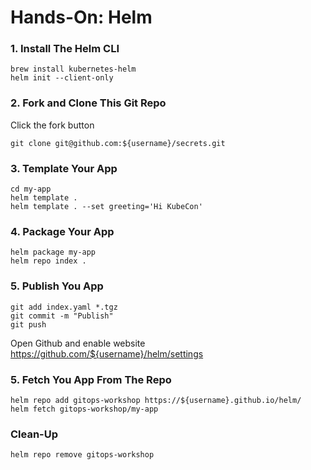 # Hands-On: Helm

### 1. Install The Helm CLI

```
brew install kubernetes-helm
helm init --client-only
```

### 2. Fork and Clone This Git Repo

Click the fork button

```
git clone git@github.com:${username}/secrets.git

```

### 3. Template Your App

```
cd my-app
helm template .
helm template . --set greeting='Hi KubeCon' 
```

### 4. Package Your App

```
helm package my-app
helm repo index .
```

### 5. Publish You App

```
git add index.yaml *.tgz
git commit -m "Publish"
git push
```

Open Github and enable website https://github.com/${username}/helm/settings

### 5. Fetch You App From The Repo

```
helm repo add gitops-workshop https://${username}.github.io/helm/
helm fetch gitops-workshop/my-app
```

### Clean-Up

```
helm repo remove gitops-workshop
```
